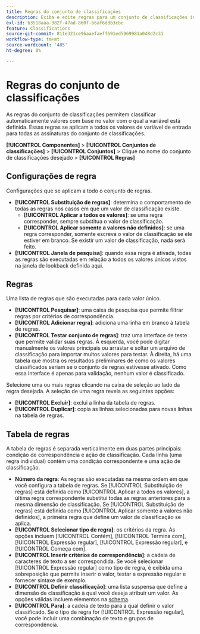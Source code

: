```yaml
---
title: Regras do conjunto de classificações
description: Exiba e edite regras para um conjunto de classificações individual.
exl-id: b3518aaa-382f-47ad-860f-b6af6ddb3cbc
feature: Classifications
source-git-commit: 811e321ce96aaefaeff691ed5969981a048d2c31
workflow-type: tm+mt
source-wordcount: '485'
ht-degree: 0%

---
```


# Regras do conjunto de classificações

As regras do conjunto de classificações permitem classificar automaticamente valores com base no valor com o qual a variável está definida. Essas regras se aplicam a todos os valores de variável de entrada para todas as assinaturas do conjunto de classificações.

**[!UICONTROL Componentes]** > **[!UICONTROL Conjuntos de classificações]** > **[!UICONTROL Conjuntos]** > Clique no nome do conjunto de classificações desejado > **[!UICONTROL Regras]**

## Configurações de regra

Configurações que se aplicam a todo o conjunto de regras.

* **[!UICONTROL Substituição de regras]**: determina o comportamento de todas as regras nos casos em que um valor de classificação existe.
   * **[!UICONTROL Aplicar a todos os valores]**: se uma regra corresponder, sempre substitua o valor de classificação.
   * **[!UICONTROL Aplicar somente a valores não definidos]**: se uma regra corresponder, somente escreva o valor de classificação se ele estiver em branco. Se existir um valor de classificação, nada será feito.
* **[!UICONTROL Janela de pesquisa]**: quando essa regra é ativada, todas as regras são executadas em relação a todos os valores únicos vistos na janela de lookback definida aqui.

## Regras

Uma lista de regras que são executadas para cada valor único.

* **[!UICONTROL Pesquisar]**: uma caixa de pesquisa que permite filtrar regras por critérios de correspondência.
* **[!UICONTROL Adicionar regra]**: adiciona uma linha em branco à tabela de regras.
* **[!UICONTROL Testar conjunto de regras]**: traz uma interface de teste que permite validar suas regras. À esquerda, você pode digitar manualmente os valores principais ou arrastar e soltar um arquivo de classificação para importar muitos valores para testar. À direita, há uma tabela que mostra os resultados preliminares de como os valores classificados seriam se o conjunto de regras estivesse ativado. Como essa interface é apenas para validação, nenhum valor é classificado.

Selecione uma ou mais regras clicando na caixa de seleção ao lado da regra desejada. A seleção de uma regra revela as seguintes opções:

* **[!UICONTROL Excluir]**: exclui a linha da tabela de regras.
* **[!UICONTROL Duplicar]**: copia as linhas selecionadas para novas linhas na tabela de regras.

## Tabela de regras

A tabela de regras é separada verticalmente em duas partes principais: condição de correspondência e ação de classificação. Cada linha (uma regra individual) contém uma condição correspondente e uma ação de classificação.

* **Número da regra**: As regras são executadas na mesma ordem em que você configura a tabela de regras. Se [!UICONTROL Substituição de regras] está definida como [!UICONTROL Aplicar a todos os valores], a última regra correspondente substitui todas as regras anteriores para a mesma dimensão de classificação. Se [!UICONTROL Substituição de regras] está definida como [!UICONTROL Aplicar somente a valores não definidos], a primeira regra que define um valor de classificação se aplica.
* **[!UICONTROL Selecionar tipo de regra]**: os critérios da regra. As opções incluem [!UICONTROL Contém], [!UICONTROL Termina com], [!UICONTROL Expressão regular], [!UICONTROL Expressão regular], e [!UICONTROL Começa com].
* **[!UICONTROL Inserir critérios de correspondência]**: a cadeia de caracteres de texto a ser correspondida. Se você selecionar [!UICONTROL Expressão regular] como tipo de regra, é exibida uma sobreposição que permite inserir o valor, testar a expressão regular e fornecer sintaxe de exemplo.
* **[!UICONTROL Definir classificação]**: uma lista suspensa que define a dimensão de classificação à qual você deseja atribuir um valor. As opções válidas incluem elementos na [schema](schema.md).
* **[!UICONTROL Para]**: a cadeia de texto para a qual definir o valor classificado. Se o tipo de regra for [!UICONTROL Expressão regular], você pode incluir uma combinação de texto e grupos de correspondência.
